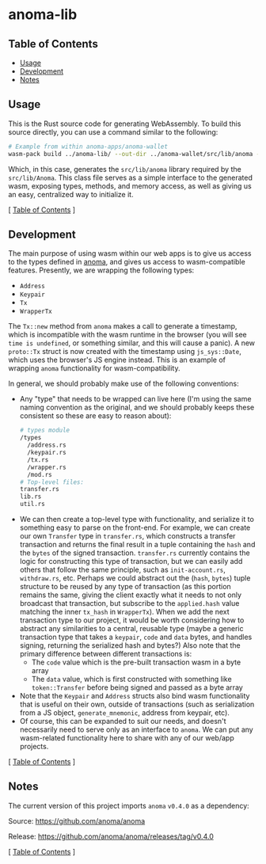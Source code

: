 # anoma-lib

## Table of Contents

- [Usage](#usage)
- [Development](#development)
- [Notes](#notes)

## Usage

This is the Rust source code for generating WebAssembly. To build this source directly, you can use a command similar to the following:

```bash
# Example from within anoma-apps/anoma-wallet
wasm-pack build ../anoma-lib/ --out-dir ../anoma-wallet/src/lib/anoma --out-name anoma --target web
```

Which, in this case, generates the `src/lib/anoma` library required by the `src/lib/Anoma`. This class file serves as a simple interface to the generated wasm, exposing types, methods, and memory access, as well as giving us an easy, centralized way to initialize it.

[ [Table of Contents](#table-of-contents) ]

## Development

The main purpose of using wasm within our web apps is to give us access to the types defined in [anoma](https://github.com/anoma/anoma), and gives us access to wasm-compatible features. Presently, we are wrapping the following types:

- `Address`
- `Keypair`
- `Tx`
- `WrapperTx`

The `Tx::new` method from `anoma` makes a call to generate a timestamp, which is incompatible with the wasm runtime in the browser (you will see `time is undefined`, or something similar, and this will cause a panic). A new `proto::Tx` struct is now created with the timestamp using `js_sys::Date`, which uses the browser's JS engine instead. This is an example of wrapping `anoma` functionality for wasm-compatibility.

In general, we should probably make use of the following conventions:

- Any "type" that needs to be wrapped can live here (I'm using the same naming convention as the original, and we should probably keeps these consistent so these are easy to reason about):
  ```bash
  # types module
  /types
    /address.rs
    /keypair.rs
    /tx.rs
    /wrapper.rs
    /mod.rs
  # Top-level files:
  transfer.rs
  lib.rs
  util.rs
  ```
- We can then create a top-level type with functionality, and serialize it to something easy to parse on the front-end. For example, we can create our own `Transfer` type in `transfer.rs`, which constructs a transfer transaction and returns the final result in a tuple containing the `hash` and the `bytes` of the signed transaction. `transfer.rs` currently contains the logic for constructing this type of transaction, but we can easily add others that follow the same principle, such as `init-account.rs`, `withdraw.rs`, etc. Perhaps we could abstract out the (`hash`, `bytes`) tuple structure to be reused by any type of transaction (as this portion remains the same, giving the client exactly what it needs to not only broadcast that transaction, but subscribe to the `applied.hash` value matching the inner `tx_hash` in `WrapperTx`). When we add the next transaction type to our project, it would be worth considering how to abstract any similarities to a central, reusable type (maybe a generic transaction type that takes a `keypair`, `code` and `data` bytes, and handles signing, returning the serialized hash and bytes?) Also note that the primary difference between different transactions is:
  - The `code` value which is the pre-built transaction wasm in a byte array
  - The `data` value, which is first constructed with something like `token::Transfer` before being signed and passed as a byte array
- Note that the `Keypair` and `Address` structs also bind wasm functionality that is useful on their own, outside of transactions (such as serialization from a JS object, `generate_mnemonic`, address from keypair, etc).
- Of course, this can be expanded to suit our needs, and doesn't necessarily need to serve only as an interface to `anoma`. We can put any wasm-related functionality here to share with any of our web/app projects.

[ [Table of Contents](#table-of-contents) ]

## Notes

The current version of this project imports `anoma` `v0.4.0` as a dependency:

Source: https://github.com/anoma/anoma

Release: https://github.com/anoma/anoma/releases/tag/v0.4.0

[ [Table of Contents](#table-of-contents) ]
